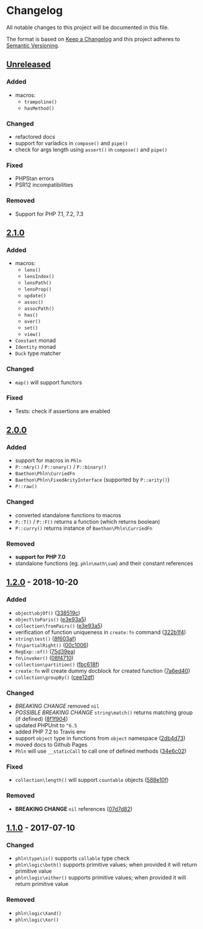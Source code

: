 # Changelog
All notable changes to this project will be documented in this file.

The format is based on [Keep a Changelog](http://keepachangelog.com/en/1.0.0/)
and this project adheres to [Semantic Versioning](http://semver.org/spec/v2.0.0.html).

## [Unreleased]

### Added

- macros:
    * `trampoline()`
    * `hasMethod()`

### Changed

- refactored docs
- support for variadics in `compose()` and `pipe()`
- check for args length using `assert()` in `compose()` and `pipe()`

### Fixed

- PHPStan errors
- PSR12 incompatibilities

### Removed

- Support for PHP 7.1, 7.2, 7.3

## [2.1.0]

### Added

- macros:
    * `lens()`
    * `lensIndex()`
    * `lensPath()`
    * `lensProp()`
    * `update()`
    * `assoc()`
    * `assocPath()`
    * `has()`
    * `over()`
    * `set()`
    * `view()`
- `Constant` monad
- `Identity` monad
- `Duck` type matcher

### Changed

- `map()` will support functors

### Fixed

- Tests: check if assertions are enabled

## [2.0.0]

### Added

- support for macros in `Phln`
- `P::nAry()` / `P::unary()` / `P::binary()`
- `Baethon\Phln\CurriedFn`
- `Baethon\Phln\FixedArityInterface` (supported by `P::arity()`)
- `P::raw()`

### Changed

- converted standalone functions to macros
- `P::T()` / `P::F()` returns a function (which returns boolean)
- `P::curry()` returns instance of `Baethon\Phln\CurriedFn`

### Removed

- **support for PHP 7.0**
- standalone functions (eg. `phln\math\sum`) and their constant references

## [1.2.0] - 2018-10-20

### Added

- `object\objOf()` ([338519c](https://github.com/baethon/phln/commit/338519c772aead989252dadab68f94bbe2edab06))
- `object\toParis()` ([e3e93a5](https://github.com/baethon/phln/commit/e3e93a542cb49890ac9eb57ae66e0a178e092cd3))
- `collection\fromPairs()` ([e3e93a5](https://github.com/baethon/phln/commit/e3e93a542cb49890ac9eb57ae66e0a178e092cd3))
- verification of function uniqueness in `create:fn` command ([322b1f4](https://github.com/baethon/phln/commit/322b1f48b41376f628bfa416c4481115d09dfce4))
- `string\test()` ([8f603af](https://github.com/baethon/phln/commit/8f603af))
- `fn\partialRight()` ([00c1006](https://github.com/baethon/phln/commit/00c1006))
- `RegExp::of()` ([75d39ea](https://github.com/baethon/phln/commit/75d39ea))
- `fn\invoker()` ([08f4710](https://github.com/baethon/phln/commit/08f4710))
- `collection\partition()` ([fbc618f](https://github.com/baethon/phln/commit/fbc618f))
- `create:fn` will create dummy docblock for created function ([7a6ed40](https://github.com/baethon/phln/commit/7a6ed40))
- `collection\groupBy()` ([cee12df](https://github.com/baethon/phln/commit/cee12df))

### Changed

- *BREAKING CHANGE* removed `nil`
- *POSSIBLE BREAKING CHANGE* `string\match()` returns matching group (if defined) ([8f1f904](https://github.com/baethon/phln/commit/8f1f904))
- updated PHPUnit to `^6.5`
- added PHP 7.2 to Travis env
- support `object` type in functions from `object` namespace ([2db4d73](https://github.com/baethon/phln/commit/2db4d73aa3ed2389c14c61271463e358c93cd594))
- moved docs to Github Pages
- `Phln` will use `__staticCall` to call one of defined methods ([34e6c02](https://github.com/baethon/phln/commit/34e6c02))

### Fixed

- `collection\length()` will support `countable` objects ([588e10f](https://github.com/baethon/phln/commit/588e10f))

### Removed

- **BREAKING CHANGE** `nil` references ([07d7d82](https://github.com/baethon/phln/commit/07d7d82d93e1654bd32c7ab0d0dc8523e0b8e5a2))

## [1.1.0] - 2017-07-10

### Changed

- `phln\type\is()` supports `callable` type check
- `phln\logic\both()` supports primitive values; when provided it will return primitive value
- `phln\logic\either()` supports primitive values; when provided it will return primitive value

### Removed

- `phln\logic\ƛand()`
- `phln\logic\ƛor()`

[Unreleased]: https://github.com/baethon/phln/compare/2.1.0...HEAD
[1.1.0]: https://github.com/baethon/phln/compare/1.0.0...1.1.0
[1.2.0]: https://github.com/baethon/phln/compare/1.1.0...1.2.0
[2.0.0]: https://github.com/baethon/phln/compare/1.2.0...2.0.0
[2.1.0]: https://github.com/baethon/phln/compare/2.0.0...2.1.0

